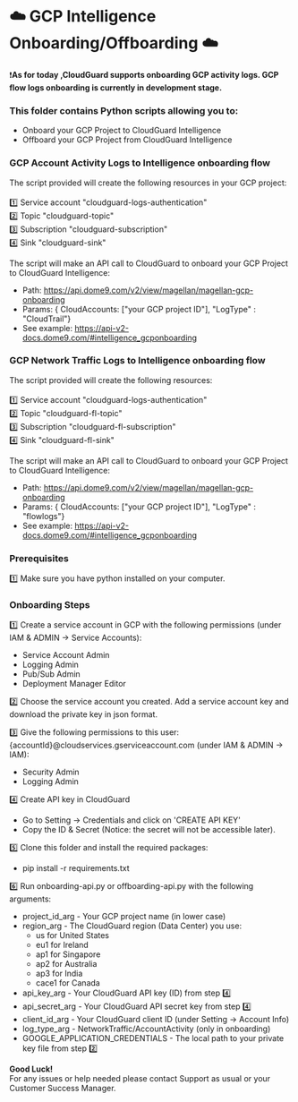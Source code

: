# :cloud: GCP Intelligence Onboarding/Offboarding :cloud:

:heavy_exclamation_mark:<b>As for today ,CloudGuard supports onboarding GCP activity logs.
GCP flow logs onboarding is currently in development stage.</b>

### This folder contains Python scripts allowing you to:
- Onboard your GCP Project to CloudGuard Intelligence
- Offboard your GCP Project from CloudGuard Intelligence

### GCP Account Activity Logs to Intelligence onboarding flow
The script provided will create the following resources in your GCP project:<br><br>
:one: Service account "cloudguard-logs-authentication"<br>
:two: Topic "cloudguard-topic"<br>
:three: Subscription "cloudguard-subscription"<br>
:four: Sink "cloudguard-sink"<br>

The script will make an API call to CloudGuard to onboard your GCP Project to CloudGuard Intelligence:<br>
- Path: https://api.dome9.com/v2/view/magellan/magellan-gcp-onboarding
- Params: { CloudAccounts: ["your GCP project ID"], "LogType" : "CloudTrail"}
- See example: https://api-v2-docs.dome9.com/#intelligence_gcponboarding

### GCP Network Traffic Logs to Intelligence onboarding flow
The script provided will create the following resources:<br><br>
:one: Service account "cloudguard-logs-authentication"<br>
:two: Topic "cloudguard-fl-topic"<br>
:three: Subscription "cloudguard-fl-subscription"<br>
:four: Sink "cloudguard-fl-sink"<br>

The script will make an API call to CloudGuard to onboard your GCP Project to CloudGuard Intelligence:<br>
- Path: https://api.dome9.com/v2/view/magellan/magellan-gcp-onboarding
- Params: { CloudAccounts: ["your GCP project ID"], "LogType" : "flowlogs"}
- See example: https://api-v2-docs.dome9.com/#intelligence_gcponboarding

### Prerequisites
:one: Make sure you have python installed on your computer.

### Onboarding Steps
:one: Create a service account in GCP with the following permissions (under IAM & ADMIN -> Service Accounts):<br>
- Service Account Admin <br>
- Logging Admin <br>
- Pub/Sub Admin <br>
- Deployment Manager Editor <br>

:two: Choose the service account you created. Add a service account key and download the private key in json format.<br>

:three: Give the following permissions to this user: {accountId}@cloudservices.gserviceaccount.com (under IAM & ADMIN -> IAM):
- Security Admin <br>
- Logging Admin <br>

:four: Create API key in CloudGuard
- Go to Setting -> Credentials and click on 'CREATE API KEY'
- Copy the ID & Secret (Notice: the secret will not be accessible later).

:five: Clone this folder and install the required packages:
- pip install -r requirements.txt

:six: Run onboarding-api.py or offboarding-api.py with the following arguments:
- project_id_arg - Your GCP project name (in lower case)
- region_arg - The CloudGuard region (Data Center) you use:
  - us for United States
  - eu1 for Ireland
  - ap1 for Singapore
  - ap2 for Australia
  - ap3 for India
  - cace1 for Canada
- api_key_arg - Your CloudGuard API key (ID) from step :four:
- api_secret_arg - Your CloudGuard API secret key from step :four:
- client_id_arg - Your CloudGuard client ID (under Setting -> Account Info)
- log_type_arg - NetworkTraffic/AccountActivity (only in onboarding)
- GOOGLE_APPLICATION_CREDENTIALS - The local path to your private key file from step :two:<br>

**Good Luck!**<br>
For any issues or help needed please contact Support as usual or your Customer Success Manager.